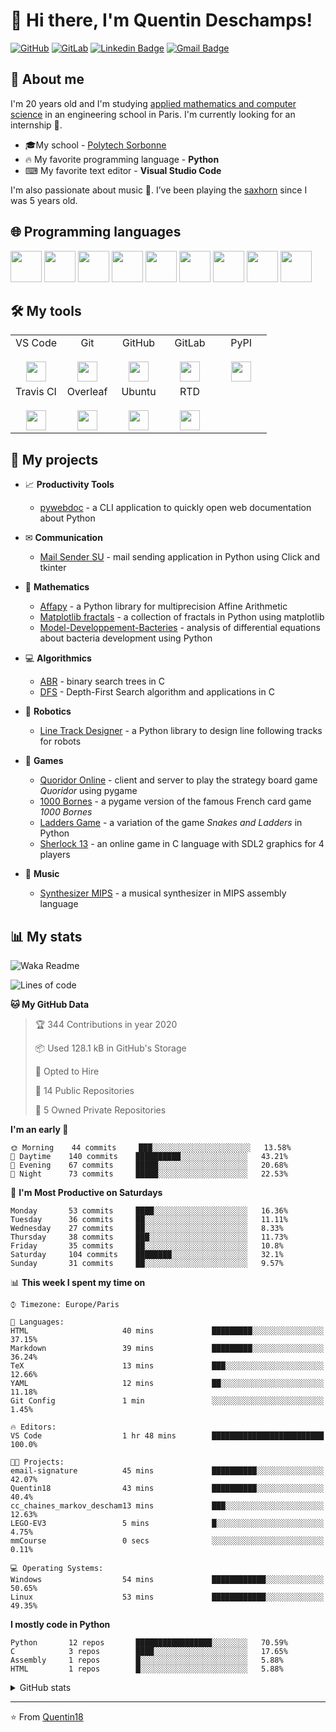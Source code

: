 # 👋 Hi there, I'm Quentin Deschamps!

[![GitHub](https://img.shields.io/badge/-GitHub-181717?style=flat-square&logo=github&link=https://github.com/Quentin18/)](https://github.com/Quentin18/)
[![GitLab](https://img.shields.io/badge/-GitLab-FCA121?style=flat-square&logo=gitlab&link=https://gitlab.lip6.fr/deschampsq/)](https://gitlab.lip6.fr/deschampsq/)
[![Linkedin Badge](https://img.shields.io/badge/-LinkedIn-blue?style=flat-square&logo=Linkedin&logoColor=white&link=https://www.linkedin.com/in/quentin-deschamps18/)](https://www.linkedin.com/in/quentin-deschamps18/) 
[![Gmail Badge](https://img.shields.io/badge/-Gmail-c14438?style=flat-square&logo=Gmail&logoColor=white&link=mailto:quentindeschamps18@gmail.com)](mailto:quentindeschamps18@gmail.com)


## 🧐 About me
I'm 20 years old and I'm studying [applied mathematics and computer science](https://www.polytech.sorbonne-universite.fr/formations/mathematiques-appliques-et-informatique) in an engineering school in Paris. I'm currently looking for an internship 🔎.

- 🎓My school - [Polytech Sorbonne](https://www.polytech.sorbonne-universite.fr)
- 🔥 My favorite programming language - **Python**
- ⌨ My favorite text editor - **Visual Studio Code**

I'm also passionate about music 🎵. I’ve been playing the [saxhorn](https://en.wikipedia.org/wiki/Saxhorn) since I was 5 years old.

## 🌐 Programming languages
<code><img height="50" src="https://cdn.worldvectorlogo.com/logos/python-5.svg"></code>
<code><img height="50" src="https://cdn.worldvectorlogo.com/logos/c-2975.svg"></code>
<code><img height="50" src="https://cdn.worldvectorlogo.com/logos/c.svg"></code>
<code><img height="50" src="https://cdn.worldvectorlogo.com/logos/latex.svg"></code>
<code><img height="50" src="https://fr.mathworks.com/matlabcentral/mlc-downloads/downloads/submissions/24241/versions/5/screenshot.png"></code>
<code><img height="50" src="https://cdn.worldvectorlogo.com/logos/r-lang.svg"></code>
<code><img height="50" src="https://fortran-lang.org/assets/img/fortran_logo_256x256.png"></code>
<code><img height="50" src="https://cdn.svgporn.com/logos/html-5.svg"></code>
<code><img height="50" src="https://cdn.svgporn.com/logos/css-3.svg"></code>

## 🛠️ My tools
<table>
  <tbody>
    <tr valign="top">
      <td width="20%" align="center">
        <span>VS Code</span><br><br>
        <img height="32px" src="https://cdn.svgporn.com/logos/visual-studio-code.svg">
      </td>
      <td width="20%" align="center">
        <span>Git</span><br><br>
        <img height="32px" src="https://cdn.svgporn.com/logos/git-icon.svg">
      </td>
      <td width="20%" align="center">
        <span>GitHub</span><br><br>
        <img height="32px" src="https://cdn.worldvectorlogo.com/logos/github-1.svg">
      </td>
      <td width="20%" align="center">
        <span>GitLab</span><br><br>
        <img height="32px" src="https://cdn.worldvectorlogo.com/logos/gitlab.svg">
      </td>
      <td width="20%" align="center">
        <span>PyPI</span><br><br>
        <img height="32px" src="https://pypi.org/static/images/twitter.90915068.jpg">
      </td>
    </tr>
    <tr valign="top">
      <td width="20%" align="center">
        <span>Travis CI</span><br><br>
        <img height="32px" src="https://cdn.worldvectorlogo.com/logos/travis-ci.svg">
      </td>
      <td width="20%" align="center">
        <span>Overleaf</span><br><br>
        <img height="32px" src="https://cdn.overleaf.com/img/ol-brand/overleaf_og_logo.png">
      </td>
      <td width="20%" align="center">
        <span>Ubuntu</span><br><br>
        <img height="32px" src="https://cdn.worldvectorlogo.com/logos/ubuntu-4.svg">
      </td>
      <td width="20%" align="center">
        <span>RTD</span><br><br>
        <img height="32px" src="https://pbs.twimg.com/profile_images/525686734760067072/OhsWgbsr.png">
      </td>
      <td width="20%" align="center">
      </td>
    </tr>
  </tbody>
</table>

## 🚀 My projects
- 📈 **Productivity Tools**

    * [pywebdoc](https://github.com/Quentin18/pywebdoc) - a CLI application to quickly open web documentation about Python

- ✉ **Communication**

    * [Mail Sender SU](https://github.com/Quentin18/Mail-Sender-Sorbonne-Universite) - mail sending application in Python using Click and tkinter

- 🔢 **Mathematics**

    * [Affapy](https://gitlab.lip6.fr/hilaire/affapy) - a Python library for multiprecision Affine Arithmetic
    * [Matplotlib fractals](https://github.com/Quentin18/Matplotlib-fractals) - a collection of fractals in Python using matplotlib
    * [Model-Developpement-Bacteries](https://github.com/Quentin18/Model-Developpement-Bacteries) - analysis of differential equations about bacteria development using Python

- 💻 **Algorithmics**

    * [ABR](https://github.com/Quentin18/ABR) - binary search trees in C
    * [DFS](https://github.com/Quentin18/DFS) - Depth-First Search algorithm and applications in C

- 🤖 **Robotics**

    * [Line Track Designer](https://github.com/Quentin18/Line-Track-Designer) - a Python library to design line following tracks for robots

- 🎲 **Games**

    * [Quoridor Online](https://github.com/Quentin18/Quoridor-Online) - client and server to play the strategy board game *Quoridor* using pygame
    * [1000 Bornes](https://github.com/Quentin18/1000-Bornes) - a pygame version of the famous French card game *1000 Bornes*
    * [Ladders Game](https://github.com/Quentin18/Ladders-Game) - a variation of the game *Snakes and Ladders* in Python
    * [Sherlock 13](https://github.com/Quentin18/Sherlock13) - an online game in C language with SDL2 graphics for 4 players

- 🎹 **Music**

    * [Synthesizer MIPS](https://github.com/Quentin18/Synthesizer-MIPS) - a musical synthesizer in MIPS assembly language

## 📊 My stats
![Waka Readme](https://github.com/Quentin18/Quentin18/workflows/Waka%20Readme/badge.svg)

<!--START_SECTION:waka-->
![Lines of code](https://img.shields.io/badge/From%20Hello%20World%20I've%20written-295029%20Lines%20of%20code-blue)

**🐱 My GitHub Data** 

> 🏆 344 Contributions in year 2020
 > 
> 📦 Used 128.1 kB in GitHub's Storage 
 > 
> 💼 Opted to Hire
 > 
> 📜 14 Public Repositories 
 > 
> 🔑 5 Owned Private Repositories 

**I'm an early 🐤** 

```text
🌞 Morning    44 commits     ███░░░░░░░░░░░░░░░░░░░░░░   13.58% 
🌆 Daytime    140 commits    ██████████░░░░░░░░░░░░░░░   43.21% 
🌃 Evening    67 commits     █████░░░░░░░░░░░░░░░░░░░░   20.68% 
🌙 Night      73 commits     █████░░░░░░░░░░░░░░░░░░░░   22.53%

```
📅 **I'm Most Productive on Saturdays** 

```text
Monday       53 commits     ████░░░░░░░░░░░░░░░░░░░░░   16.36% 
Tuesday      36 commits     ██░░░░░░░░░░░░░░░░░░░░░░░   11.11% 
Wednesday    27 commits     ██░░░░░░░░░░░░░░░░░░░░░░░   8.33% 
Thursday     38 commits     ███░░░░░░░░░░░░░░░░░░░░░░   11.73% 
Friday       35 commits     ██░░░░░░░░░░░░░░░░░░░░░░░   10.8% 
Saturday     104 commits    ████████░░░░░░░░░░░░░░░░░   32.1% 
Sunday       31 commits     ██░░░░░░░░░░░░░░░░░░░░░░░   9.57%

```


📊 **This week I spent my time on** 

```text
⌚︎ Timezone: Europe/Paris

💬 Languages: 
HTML                     40 mins             █████████░░░░░░░░░░░░░░░░   37.15% 
Markdown                 39 mins             █████████░░░░░░░░░░░░░░░░   36.24% 
TeX                      13 mins             ███░░░░░░░░░░░░░░░░░░░░░░   12.66% 
YAML                     12 mins             ██░░░░░░░░░░░░░░░░░░░░░░░   11.18% 
Git Config               1 min               ░░░░░░░░░░░░░░░░░░░░░░░░░   1.45%

🔥 Editors: 
VS Code                  1 hr 48 mins        █████████████████████████   100.0%

🐱‍💻 Projects: 
email-signature          45 mins             ██████████░░░░░░░░░░░░░░░   42.07% 
Quentin18                43 mins             ██████████░░░░░░░░░░░░░░░   40.4% 
cc_chaines_markov_descham13 mins             ███░░░░░░░░░░░░░░░░░░░░░░   12.63% 
LEGO-EV3                 5 mins              █░░░░░░░░░░░░░░░░░░░░░░░░   4.75% 
mmCourse                 0 secs              ░░░░░░░░░░░░░░░░░░░░░░░░░   0.11%

💻 Operating Systems: 
Windows                  54 mins             ████████████░░░░░░░░░░░░░   50.65% 
Linux                    53 mins             ████████████░░░░░░░░░░░░░   49.35%

```

**I mostly code in Python** 

```text
Python       12 repos       █████████████████░░░░░░░░   70.59% 
C            3 repos        ████░░░░░░░░░░░░░░░░░░░░░   17.65% 
Assembly     1 repos        █░░░░░░░░░░░░░░░░░░░░░░░░   5.88% 
HTML         1 repos        █░░░░░░░░░░░░░░░░░░░░░░░░   5.88%

```



<!--END_SECTION:waka-->

<details>
<summary>GitHub stats</summary>
  <p align = "center">
    <img src="https://github-readme-stats.vercel.app/api?username=Quentin18&hide=prs,issues,contribs&include_all_commits=true&show_icons=true&theme=radical" alt="Quentin18's github stats" />
    <img src="https://github-readme-stats.vercel.app/api/top-langs/?username=Quentin18&layout=compact&theme=radical" />
  </p>
</details>

---
⭐️ From [Quentin18](https://github.com/Quentin18)

